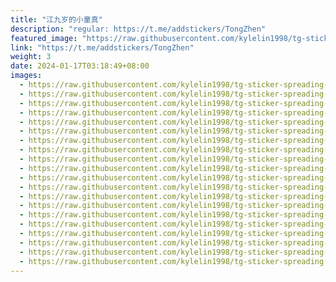 ```yaml
---
title: "江九岁的小童真"
description: "regular: https://t.me/addstickers/TongZhen"
featured_image: "https://raw.githubusercontent.com/kylelin1998/tg-sticker-spreading-worldwide-images/main/img/d3772899-5e17-4dba-a419-810c2e146d10.jpg"
link: "https://t.me/addstickers/TongZhen"
weight: 3
date: 2024-01-17T03:18:49+08:00
images:
  - https://raw.githubusercontent.com/kylelin1998/tg-sticker-spreading-worldwide-images/main/img/d3772899-5e17-4dba-a419-810c2e146d10.jpg
  - https://raw.githubusercontent.com/kylelin1998/tg-sticker-spreading-worldwide-images/main/img/f606f78b-6361-404d-9f5a-506fb9658c90.jpg
  - https://raw.githubusercontent.com/kylelin1998/tg-sticker-spreading-worldwide-images/main/img/f9f142e3-5bc9-4092-a9cd-551d0b390f6e.jpg
  - https://raw.githubusercontent.com/kylelin1998/tg-sticker-spreading-worldwide-images/main/img/7e63424f-df91-4423-bad7-72b3d1cf75cd.jpg
  - https://raw.githubusercontent.com/kylelin1998/tg-sticker-spreading-worldwide-images/main/img/be678d59-c430-43e3-b993-5a2d87bbe02c.jpg
  - https://raw.githubusercontent.com/kylelin1998/tg-sticker-spreading-worldwide-images/main/img/940fd28b-8bdb-4f03-a23a-ca3d542152ab.jpg
  - https://raw.githubusercontent.com/kylelin1998/tg-sticker-spreading-worldwide-images/main/img/aa93a777-c3dd-484d-aa6e-d333d20eb469.jpg
  - https://raw.githubusercontent.com/kylelin1998/tg-sticker-spreading-worldwide-images/main/img/f1f59c7d-7451-4b96-bf73-04ac8057b906.jpg
  - https://raw.githubusercontent.com/kylelin1998/tg-sticker-spreading-worldwide-images/main/img/3e70698e-bd8d-4e58-85a4-cc205eb4cb2b.jpg
  - https://raw.githubusercontent.com/kylelin1998/tg-sticker-spreading-worldwide-images/main/img/98509437-de27-484f-ab99-9ad78e35d10d.jpg
  - https://raw.githubusercontent.com/kylelin1998/tg-sticker-spreading-worldwide-images/main/img/0878c12a-36e6-44d4-b00f-f98886de2062.jpg
  - https://raw.githubusercontent.com/kylelin1998/tg-sticker-spreading-worldwide-images/main/img/4c8a1aef-37f3-418c-b3d8-02d3d45a667d.jpg
  - https://raw.githubusercontent.com/kylelin1998/tg-sticker-spreading-worldwide-images/main/img/127dc825-4522-4e4b-a726-13f40c3485e0.jpg
  - https://raw.githubusercontent.com/kylelin1998/tg-sticker-spreading-worldwide-images/main/img/05e2cbd7-e268-4b12-a1c7-5ed2dc6ad6ca.jpg
  - https://raw.githubusercontent.com/kylelin1998/tg-sticker-spreading-worldwide-images/main/img/7edee986-2be3-4505-8a23-6ab8d13a94e4.jpg
  - https://raw.githubusercontent.com/kylelin1998/tg-sticker-spreading-worldwide-images/main/img/02bbca0c-0d3a-43a6-adbb-755277f537e8.jpg
  - https://raw.githubusercontent.com/kylelin1998/tg-sticker-spreading-worldwide-images/main/img/f2ea6f95-4743-44fc-bc3b-28da16085be7.jpg
  - https://raw.githubusercontent.com/kylelin1998/tg-sticker-spreading-worldwide-images/main/img/ed8ce415-438a-4831-aaa6-6b3b673b397d.jpg
  - https://raw.githubusercontent.com/kylelin1998/tg-sticker-spreading-worldwide-images/main/img/8ba5a703-cd9b-45c0-b79c-d9cab153876e.jpg
  - https://raw.githubusercontent.com/kylelin1998/tg-sticker-spreading-worldwide-images/main/img/561a6195-1fd7-4b26-8596-c8a1ae247b63.jpg
---
```


